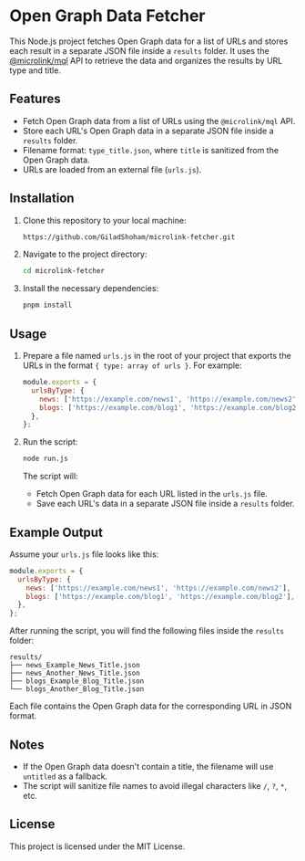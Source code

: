 # Open Graph Data Fetcher

This Node.js project fetches Open Graph data for a list of URLs and stores each result in a separate JSON file inside a `results` folder. It uses the [@microlink/mql](https://www.npmjs.com/package/@microlink/mql) API to retrieve the data and organizes the results by URL type and title.

## Features

- Fetch Open Graph data from a list of URLs using the `@microlink/mql` API.
- Store each URL's Open Graph data in a separate JSON file inside a `results` folder.
- Filename format: `type_title.json`, where `title` is sanitized from the Open Graph data.
- URLs are loaded from an external file (`urls.js`).

## Installation

1. Clone this repository to your local machine:

   ```bash
   https://github.com/GiladShoham/microlink-fetcher.git
   ```

2. Navigate to the project directory:

   ```bash
   cd microlink-fetcher
   ```

3. Install the necessary dependencies:

   ```bash
   pnpm install
   ```

## Usage

1. Prepare a file named `urls.js` in the root of your project that exports the URLs in the format `{ type: array of urls }`. For example:

   ```javascript
   module.exports = {
     urlsByType: {
       news: ['https://example.com/news1', 'https://example.com/news2'],
       blogs: ['https://example.com/blog1', 'https://example.com/blog2'],
     },
   };
   ```

2. Run the script:

   ```bash
   node run.js
   ```

   The script will:
   - Fetch Open Graph data for each URL listed in the `urls.js` file.
   - Save each URL's data in a separate JSON file inside a `results` folder.

## Example Output

Assume your `urls.js` file looks like this:

```javascript
module.exports = {
  urlsByType: {
    news: ['https://example.com/news1', 'https://example.com/news2'],
    blogs: ['https://example.com/blog1', 'https://example.com/blog2'],
  },
};
```

After running the script, you will find the following files inside the `results` folder:

```
results/
├── news_Example_News_Title.json
├── news_Another_News_Title.json
├── blogs_Example_Blog_Title.json
└── blogs_Another_Blog_Title.json
```

Each file contains the Open Graph data for the corresponding URL in JSON format.

## Notes

- If the Open Graph data doesn't contain a title, the filename will use `untitled` as a fallback.
- The script will sanitize file names to avoid illegal characters like `/`, `?`, `*`, etc.

## License

This project is licensed under the MIT License.